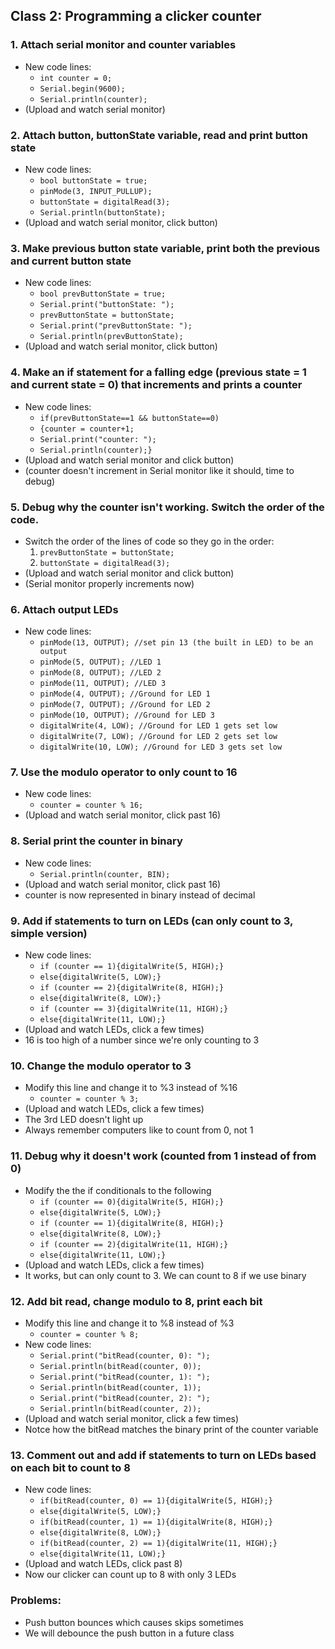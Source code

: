 ## Class 2: Programming a clicker counter
### 1. Attach serial monitor and counter variables
- New code lines:
  - `int counter = 0;`
  - `Serial.begin(9600);`
  - `Serial.println(counter);`
- (Upload and watch serial monitor)
### 2. Attach button, buttonState variable, read and print button state
- New code lines:
  - `bool buttonState = true;`
  - `pinMode(3, INPUT_PULLUP);`
  - `buttonState = digitalRead(3);`
  - `Serial.println(buttonState);`
- (Upload and watch serial monitor, click button)
### 3. Make previous button state variable, print both the previous and current button state
- New code lines:
  - `bool prevButtonState = true;`
  - `Serial.print("buttonState: ");`
  - `prevButtonState = buttonState;`
  - `Serial.print("prevButtonState: ");`
  - `Serial.println(prevButtonState);`
- (Upload and watch serial monitor, click button)
### 4. Make an if statement for a falling edge (previous state = 1 and current state = 0) that increments and prints a counter
- New code lines:
  - `if(prevButtonState==1 && buttonState==0)`
  - `{counter = counter+1;`
  - `Serial.print("counter: ");`
  - `Serial.println(counter);}`
- (Upload and watch serial monitor and click button)
- (counter doesn't increment in Serial monitor like it should, time to debug)
### 5. Debug why the counter isn't working. Switch the order of the code.
- Switch the order of the lines of code so they go in the order:
  1. `prevButtonState = buttonState;`
  2. `buttonState = digitalRead(3);`
- (Upload and watch serial monitor and click button)
- (Serial monitor properly increments now)
### 6. Attach output LEDs
- New code lines:
  - `pinMode(13, OUTPUT); //set pin 13 (the built in LED) to be an output`
  - `pinMode(5, OUTPUT); //LED 1`
  - `pinMode(8, OUTPUT); //LED 2`
  - `pinMode(11, OUTPUT); //LED 3`
  - `pinMode(4, OUTPUT); //Ground for LED 1`
  - `pinMode(7, OUTPUT); //Ground for LED 2`
  - `pinMode(10, OUTPUT); //Ground for LED 3`
  - `digitalWrite(4, LOW); //Ground for LED 1 gets set low`
  - `digitalWrite(7, LOW); //Ground for LED 2 gets set low`
  - `digitalWrite(10, LOW); //Ground for LED 3 gets set low`
### 7. Use the modulo operator to only count to 16
- New code lines:
  - `counter = counter % 16;`
- (Upload and watch serial monitor, click past 16)
### 8. Serial print the counter in binary
- New code lines:
  - `Serial.println(counter, BIN);`
- (Upload and watch serial monitor, click past 16)
- counter is now represented in binary instead of decimal
### 9. Add if statements to turn on LEDs (can only count to 3, simple version)
- New code lines:
  - `if (counter == 1){digitalWrite(5, HIGH);}`
  - `else{digitalWrite(5, LOW);}`
  - `if (counter == 2){digitalWrite(8, HIGH);}`
  - `else{digitalWrite(8, LOW);}`
  - `if (counter == 3){digitalWrite(11, HIGH);}`
  - `else{digitalWrite(11, LOW);}`
- (Upload and watch LEDs, click a few times)
- 16 is too high of a number since we're only counting to 3
### 10. Change the modulo operator to 3
- Modify this line and change it to %3 instead of %16
  - `counter = counter % 3;`
- (Upload and watch LEDs, click a few times)
- The 3rd LED doesn't light up
- Always remember computers like to count from 0, not 1
### 11. Debug why it doesn't work (counted from 1 instead of from 0)
- Modify the the if conditionals to the following
  - `if (counter == 0){digitalWrite(5, HIGH);}`
  - `else{digitalWrite(5, LOW);}`
  - `if (counter == 1){digitalWrite(8, HIGH);}`
  - `else{digitalWrite(8, LOW);}`
  - `if (counter == 2){digitalWrite(11, HIGH);}`
  - `else{digitalWrite(11, LOW);}`
- (Upload and watch LEDs, click a few times)
- It works, but can only count to 3. We can count to 8 if we use binary
### 12. Add bit read, change modulo to 8, print each bit
- Modify this line and change it to %8 instead of %3
  - `counter = counter % 8;`
- New code lines:
  - `Serial.print("bitRead(counter, 0): ");`
  - `Serial.println(bitRead(counter, 0));`
  - `Serial.print("bitRead(counter, 1): ");`
  - `Serial.println(bitRead(counter, 1));`
  - `Serial.print("bitRead(counter, 2): ");`
  - `Serial.println(bitRead(counter, 2));`
- (Upload and watch serial monitor, click a few times)
- Notce how the bitRead matches the binary print of the counter variable
### 13. Comment out and add if statements to turn on LEDs based on each bit to count to 8
- New code lines:
  - `if(bitRead(counter, 0) == 1){digitalWrite(5, HIGH);}`
  - `else{digitalWrite(5, LOW);}`
  - `if(bitRead(counter, 1) == 1){digitalWrite(8, HIGH);}`
  - `else{digitalWrite(8, LOW);}`
  - `if(bitRead(counter, 2) == 1){digitalWrite(11, HIGH);}`
  - `else{digitalWrite(11, LOW);}`
- (Upload and watch LEDs, click past 8)
- Now our clicker can count up to 8 with only 3 LEDs

### Problems:
- Push button bounces which causes skips sometimes
- We will debounce the push button in a future class
